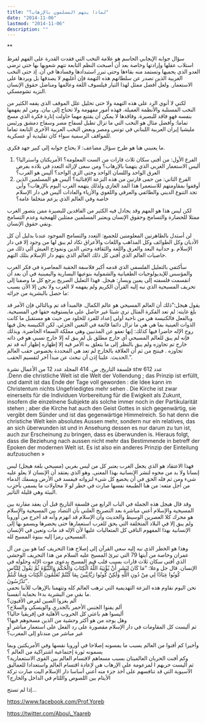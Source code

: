 ```yaml
---
title: "لماذا يتهم المسلمون بالإرهاب؟"
date: "2014-11-06"
lastmod: "2014-11-06"
description: ""
---
```

**

سؤال جوابه الإيجابي الحاسم هو علامة النخب التي فقدت القدرة على الفهم لفرط استلاب عقلها وإرادتها وخاصة بعد أن أصبحت النظم التابعة تتهم شعوبها بها حتى ترضي العدو الذي يحميها وتستمد منه بقاءها وحتى تبرر استبدادها وفسادها في آن. إذ حتى النخب الغربية الذين تصدر عن سلطاتهم هذه التهمة فإن أغلبهم لا يصدقها بل ويردها على الاستعمار. ولعل أفضل ممثل لهذا التيار فيلسوف اللغة وعالمها ومناضل حقوق الإنسان النزيه تشومسكي.

لكني لا أنوي الرد على هذه التهمة ولا حتى تحليل علل الموقف الذي يقفه الكثير من النخب المستلبة والأنظمة العميلة. فهذه أمور مفهومة ولا تحتاج إلى بيان. ومن لم يفهمها بنفسه فهو فاقد للبصيرة. وفاقدها لا يمكن أن يقتنع مهما حاولت إنارة فكرة الذي مسح تماما: وأفضل مثال هو النخب التي ما تزال تطبل لسفاح مصر وسفاح دمشق ورئيس مليشيا إيران العربية اللبناني في تونس ومصر وبعض النخب العربية الأخرى التابعة تماما للمواقف الرسمية سواء كان تقليدية أو عسكرية.

ما يعنيني هنا هو طرح سؤال مضاعف: لا يحتاج جوابه إلى كبير جهد فكري.

1. الفرع الأول: من أفنى سكان ثلاث قارات من الست المعلومة؟ الأمريكتان واستراليا؟ أليس الاستعمار الغربي الذي يتهمنا بالإرهاب؟ ومن سعى لإزالة التعدد في بلاده بفرض العرق الواحد واللسان الواحد وحتى الزي الواحد؟ أليس هو الغرب؟
2. الفرع الثاني: من حمى قارتين من هذه النزعة الإفنائية؟ أليس هو المسلمين الذين أوقفوا بمقاومتهم للاستعمرا هذا المد الغازي ولذلك يتهمه الغرب اليوم بالإرهاب؟ وأين تجد التنوع الديني والطائفي والعرقي واللغوي والأزياء والعادات أليس في دار الإسلام خاصة وفي العالم الذي يزعم متخلفا عامة؟

لكن ليس هذا هو المهم وقد يجادل فيه الكثير من الفاقدين للبصيرة ممن يتصور الغرب ممثلا للحضارة والتسامح وحقوق الإنسان ويعتبر المسلمين ممثلين للهمجية وعدم التسامح ونفي حقوق الإنسان.

لن أستدل بالظاهرتين المعلومتين للجميع: التعدد والتسامح الموجود عندنا بدليل أن كل الأديان وكل الطوائف وكل المذاهب واللغات والأعراق تكاد لم يبق لها من وجود إلا في دار الإسلام .و حدانية البعد والعرق واللغة والثقافة وحتى الدين ونموذج العيش ألي ذلك من خاصيات العالم الذي أفنى كل ذلك العالم الذي يتهم دار الإسلام بتلك التهم.

سأكتفي بالتعليل الفلسفي الذي قدمه أكبر فلاسفة الحقبة المعاصرة في فكر الغرب والمؤسس للإيديولوجيات الطغيانية والشمولية بنوعيها اليسارية واليمينية في آن بعد أن انقسمت فلسفته إلى يمين ويسار: هيجل. فهذا التعليل الصريح يرجع كل ما وصفنا إلى تحريف المسيحية الذي نبه إليه القرآن الكريم ولم يفهمه لا الغرب ولا نحن إلا الآن بسبب ما حصل بالبشرية من جرائه:

يقول هيجل:”ذلك أن العالم المسيحي هو عالم الكمال. فالمبدأ قد تم وبالتالي فإن الأمر قد بلغ غايته: لم تعد الفكرة المثال ترى شيئا غير حاصل على مايستوفيه حقها في المسيحية. وبالفعل فالكنيسة هي من ناحية أولى إعداد للفرد للخلود من حيث هو مستقبل ما كانت الذوات العينية بما هي هي ما تزال دائما قائمة في التعين الجزئي. لكن الكنيسة يحل فيها روح الإله حاضرا فيها كذلك: إنها تعفو عن المذنبين وهي مملكة السماء الحاضرة. وبذلك فإنه لم يبق للعالم المسيحي أي خارج مطلق بل لم يبق له إلا خارج نسبي هو في ذاته خارج تم تجاوزه ولم يبق بالنظر إلى ما يتعلق به الأمر فيه إلا إظهاره إظهار أنه قد تم تجاوزه . فينتج من ثم أن العلاقة بالخارج لم تعد هي المحددة بخصوص حقب العالم الحديث. علينا إذن أن نبحث عن مبدأ آخر لتقسيم الحقب.”.

فلسفة التاريخ, ص. 414 المجلد عدد 12 من الأعمال نشرة stw عدد 612  
.Denn die christliche Welt ist die Welt der Vollendung ; das Prinzip ist erfüllt, und damit ist das Ende der Tage voll geworden : die Idee kann im Christentum nichts Ungefriedigtes mehr sehen . Die Kirche ist zwar einerseits für die Individuen Vorbereitung für die Ewigkeit als Zukunt, insofern die einzelnene Subjekte als solche immer noch in der Partikularität stehen ; aber die Kirche hat auch den Geist Gottes in sich gegenwärtig, sie vergibt dem Sünder und ist das gegenwärtige Himmelreich. So hat denn die christiche Welt kein absolutes Aussen mehr, sondern nur ein relatives, das an sich überwunden ist und in Ansehung dessen es nur darum zu tun ist, auch zur Erscheinung zu bringen, dass es überwunden is. Hieraus folgt, dass die Beziehung nach aussen nicht mehr das Bestimmende in betreff der Epoken der modernen Welt ist. Es ist also ein anderes Prinzip der Einteilung aufzusuchen »

فهذا الاعتقاد هو الذي يجعل الغرب يعتبر كل من ليس بغربي (مسيحي بلغة هيجل) ليس إنسانا ولا بد من محوه لنشر الإنسانية بهذا المعنى. وهو الذي يعتقد أن الإنسان لا يعلو عليه شيء ومن ثم فله الحق في أن يخضع كل شيء لنزواته فيفسد في الأرض ويسفك الدماء من أجل متعه: من هنا الطبيعة نفسها صارت في خطر لو لا محاولات ما يسمى بأحزب البيئة وهي قليلة التأثير.

وقد قال هيجل هذه الجملة في الباب الرابع من فلسفة التاريخ قبل أن يعقد مقارنة بين المسيحية والإسلام أعني مباشرة بعد التصريح العلني بأن التضاد بين المسيحية والإسلام هو محرك كلا العصرين الوسيط والحديث وأن الإسلام قد انهزم وأنه قد أخرج من أوروبا ولم يبق إلا في البلاد المتخلفة التي يحق للغرب استعمارها حتى يحضرها ويسمو بها إلى الإنسانية بهذا المفهوم النافي كل المتعاليات عليها لأن الإله قد مات وتعين في الإنسان المسيحي رمزا إليه ببنوة المسيح لله.

وهذا هو الخطر الذي نبه إليه سعي القرآن إلى إصلاح هذا التحريف كما هو بين من آل عمران وخاصة من آيتها 79 التي تبرئ المسيح عليه السلام من هذا التحريف الوحشي الذي أفنى سكان ثلاث قارات بسبب قلب قيم المسيح بدعوى موت الإله وحلوله في الإنسان. قال جل وعلا: “مَا كَانَ لِبَشَرٍ أَنْ يُؤْتِيَهُ اللَّهُ الْكِتَابَ وَالْحُكْمَ وَالنُّبُوَّةَ ثُمَّ يَقُولَ لِلنَّاسِ كُونُوا عِبَادًا لِي مِنْ دُونِ اللَّهِ وَلَكِنْ كُونُوا رَبَّانِيِّينَ بِمَا كُنْتُمْ تُعَلِّمُونَ الْكِتَابَ وَبِمَا كُنتُمْ تَدْرُسُونَ”.  
نحن اليوم نقاوم هذه النزعة التهديمية التي ترهب العالم كله وتتهمنا بالإرهاب للأننا نحمي ما بقي من البشرية بدءا بحماية أنفسنا.  
ألم يغزوا الصين لفرض الأفيون؟  
ألم يفنوا الجنس الأحمر بالجدري والويسكي والسلاح؟  
أليسوا هم باعثي كل الحروب الأهلية في إفريقيا حاليا؟  
وهل يوجد من هو أكثر وحشية من الذين مسحوهم فيها؟  
ثم أليست كل المقاومات في دار الإسلام مقصورة على رد الفعل على استعمار مباشر أو غير مباشر من مندناو إلى المغرب؟

وأخيرا كم أفنوا من العالم بسبب ما يمسونه إصلاحا في أوروبا نفسها وفي الأمريكتين وبما يسمونه ثورة إجتماعية اشتراكية من العالم ؟  
وكم أفنت الحربان العالميتان بسبب مسعاهم لاقتسام العالم بين القوى الاستعمارية؟  
ثم أليست حربهم ا لمزعومة على الإرهاب هي لإعادة اقتسام العالم واستعدادا للعماليق الآسيوية التي قد تنافسهم على أخذ جزء منه أعني أساسا دار الإسلام اليت صارت تركة الأيتام بين اللصوص واللئام في الداخل والخارج؟

إذا لم تستح…

https://www.facebook.com/Prof.Yoreb

https://twitter.com/Abou\_Yaareb

###